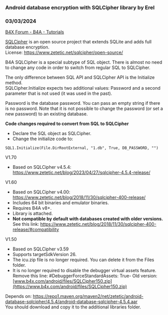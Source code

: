 ### Android database encryption with SQLCipher library by Erel
### 03/03/2024
[B4X Forum - B4A - Tutorials](https://www.b4x.com/android/forum/threads/14965/)

[SQLCipher](http://sqlcipher.net/) is an open source project that extends SQLite and adds full database encryption.  
License: <https://www.zetetic.net/sqlcipher/open-source/>  
  
B4A SQLCipher is a special subtype of SQL object. There is almost no need to change any code in order to switch from regular SQL to SQLCipher.  
  
The only difference between SQL API and SQLCipher API is the Initialize method.  
SQLCipher.Initialize expects two additional values: Password and a second parameter that is not used (it was used in the past).  
  
Password is the database password. You can pass an empty string if there is no password. Note that it is not possible to change the password (or set a new password) to an existing database.  
  
**Code changes required to convert from SQL to SQLCipher**  
- Declare the SQL object as SQLCipher.  
- Change the initialize code to:  

```B4X
SQL1.Initialize(File.DirRootExternal, "1.db", True, DB_PASSWORD, "")
```

  
  
V1.70  

- Based on SQLCipher v4.5.4: <https://www.zetetic.net/blog/2023/04/27/sqlcipher-4.5.4-release/>

V1.60  

- Based on SQLCipher v4.00: <https://www.zetetic.net/blog/2018/11/30/sqlcipher-400-release/>
- Includes 64 bit binaries and emulator binaries.
- Requires B4A v8+.
- Library is attached.
- **Not compatible by default with databases created with older versions.** See this link: <https://www.zetetic.net/blog/2018/11/30/sqlcipher-400-release/#compatibility>

V1.50  

- Based on SQLCipher v3.59
- Supports targetSdkVersion 26.
- The icu.zip file is no longer required. You can delete it from the Files folder.
- It is no longer required to disable the debugger virtual assets feature.
Remove this line: #DebuggerForceStandardAssets: True- Old version: [www.b4x.com/android/files/SQLCipher150.zip](https://www.b4x.com/android/files/SQLCipher150.zip)

  
Depends on: <https://repo1.maven.org/maven2/net/zetetic/android-database-sqlcipher/4.5.4/android-database-sqlcipher-4.5.4.aar>  
You should download and copy it to the additional libraries folder.